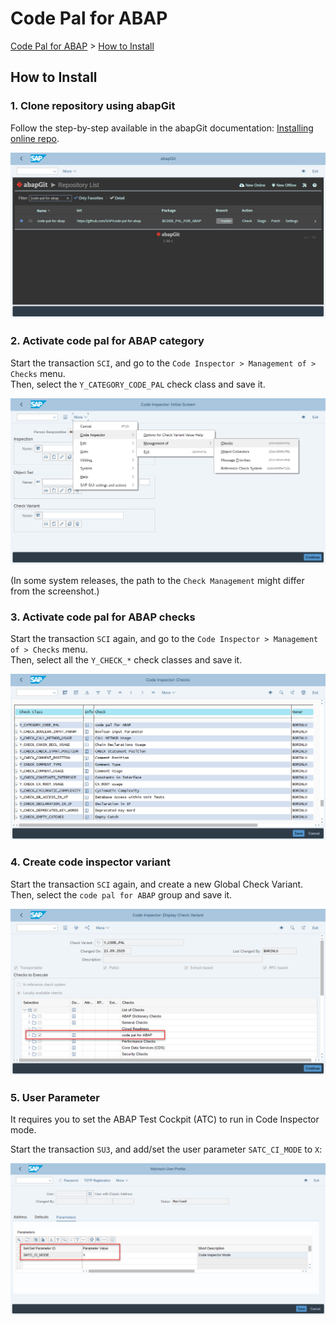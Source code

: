# Code Pal for ABAP

[Code Pal for ABAP](../README.md) > [How to Install](how-to-install.md)

## How to Install

### 1. Clone repository using abapGit

Follow the step-by-step available in the abapGit documentation: [Installing online repo](https://docs.abapgit.org/guide-online-install.html).

![how to clone repository](imgs/clone-repository.png)

### 2. Activate code pal for ABAP category

Start the transaction `SCI`, and go to the `Code Inspector > Management of > Checks` menu.  
Then, select the `Y_CATEGORY_CODE_PAL` check class and save it.

![how to activate the category](imgs/sci-management-of-checks.png)

(In some system releases, the path to the `Check Management` might differ from the screenshot.)

### 3. Activate code pal for ABAP checks

Start the transaction `SCI` again, and go to the `Code Inspector > Management of > Checks` menu.  
Then, select all the `Y_CHECK_*` check classes and save it.

![how to activate the checks](imgs/sci-checks.png)

### 4. Create code inspector variant

Start the transaction `SCI` again, and create a new Global Check Variant.  
Then, select the `code pal for ABAP` group and save it.

![how to create code inspector variant](imgs/sci-check-variant.png)

### 5. User Parameter

It requires you to set the ABAP Test Cockpit (ATC) to run in Code Inspector mode.

Start the transaction `SU3`, and add/set the user parameter `SATC_CI_MODE` to `X`:

![user parameter](imgs/user-parameter.png)

